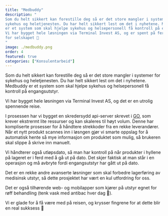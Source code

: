```yaml
---
title: "Medbuddy"
description: "
Som du helt sikkert kan forestille deg så er det store mangler i systemer for 
sykehus og heletjenesten. Du har helt sikkert lest om det i nyhetene. Medbuddy 
er et system som skal hjelpe sykehus og helsepersonell få kontroll på engangsutstyr. 
Vi har bygget hele løsningen via Terminal Invest AS, og er spent på ferden videre 
for selskapet 🫶
"
image: ./medbuddy.png
order: 4
featured: true
categories: ["Konsulentarbeid"]
---
```


Som du helt sikkert kan forestille deg så er det store mangler i systemer for
sykehus og heletjenesten. Du har helt sikkert lest om det i nyhetene. Medbuddy
er et system som skal hjelpe sykehus og helsepersonell få kontroll på engangsutstyr.

Vi har bygget hele løsningen via Terminal Invest AS, og det er en utrolig spennende
reise.

I prosessen har vi bygget en skredersydd api-server skrevet i [GO](https://go.dev/),
som krever ekstrermt lite ressurser og kan skaleres til høyt volum. Denne har
kompliserte prosesser for å håndtere strekkoder fra en rekke leverandører. Når et
nytt produkt scannes inn i løsngen gjør vi smarte oppslag for å automatisk hente
så mye informasjon om produktet som mulig, så brukeren skal slippe å skrive inn manuelt.

Vi håndterer også utløpsdato, så man har kontroll på når produkter i hyllene på
lageret er i ferd med å gå ut på dato. Det skjer faktisk at man står i en operasjon
og må avbryte fordi engangsutstyr har gått ut på dato.

Det er en rekke andre avanserte løsninger som skal forbedre lagerføring av medisinsk
utstyr, så dette prosjektet har vært en kul utfordring for oss.

Det er også tilhørende web- og mobilapper som kjører på utstyr egnet for røff
behandling (tenk vask med antibac hver dag 🤪).

Vi er glade for å få være med på reisen, og krysser fingrene for at dette blir
en real sukksess 🤞
